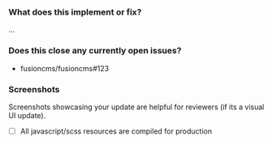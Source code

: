### What does this implement or fix?
...

### Does this close any currently open issues?
- fusioncms/fusioncms#123

### Screenshots
Screenshots showcasing your update are helpful for reviewers (if its a visual UI update).

- [ ] All javascript/scss resources are compiled for production
